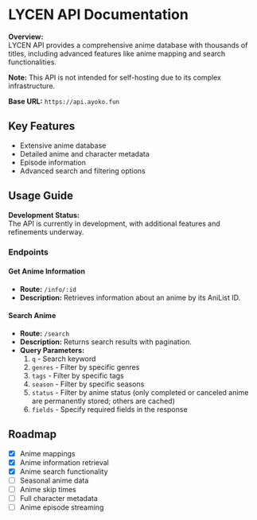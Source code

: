 # LYCEN API Documentation

**Overview:**  
LYCEN API provides a comprehensive anime database with thousands of titles, including advanced features like anime mapping and search functionalities.

**Note:** This API is not intended for self-hosting due to its complex infrastructure.

**Base URL:** `https://api.ayoko.fun`

## Key Features
- Extensive anime database
- Detailed anime and character metadata
- Episode information
- Advanced search and filtering options

## Usage Guide

**Development Status:**  
The API is currently in development, with additional features and refinements underway.

### Endpoints

#### Get Anime Information
- **Route:** `/info/:id`  
- **Description:** Retrieves information about an anime by its AniList ID.

#### Search Anime
- **Route:** `/search`  
- **Description:** Returns search results with pagination.
- **Query Parameters:**
  1. `q` - Search keyword
  2. `genres` - Filter by specific genres
  3. `tags` - Filter by specific tags
  4. `season` - Filter by specific seasons
  5. `status` - Filter by anime status (only completed or canceled anime are permanently stored; others are cached)
  6. `fields` - Specify required fields in the response

## Roadmap
- [x] Anime mappings
- [x] Anime information retrieval
- [x] Anime search functionality
- [ ] Seasonal anime data
- [ ] Anime skip times
- [ ] Full character metadata
- [ ] Anime episode streaming
